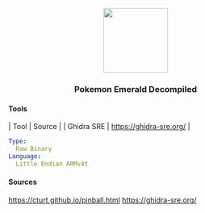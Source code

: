 
<p align="center"><img src="https://img.pokemondb.net/sprites/black-white/anim/back-normal/rayquaza.gif" width="128" height="128"> </p>
<h3 align="center">Pokemon Emerald Decompiled</h3>


#### Tools

| Tool       | Source                    |
| Ghidra SRE | https://ghidra-sre.org/   | 

```yml
Type: 
  Raw Binary
Language:
  Little Endian ARMv4t 
```
#### Sources
https://cturt.github.io/pinball.html
https://ghidra-sre.org/
